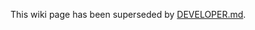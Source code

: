 This wiki page has been superseded by [DEVELOPER.md](https://github.com/endless-sky/endless-sky/blob/master/docs/DEVELOPER.md).
